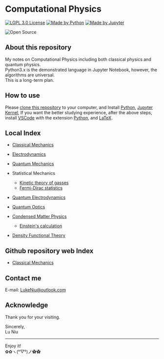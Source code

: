 # Computational Physics

[![LGPL 3.0 License](https://github.com/ConAntares/Temples/blob/master/Attachments/LicenseLGPL3.0.svg)](https://www.gnu.org/licenses/lgpl-3.0)
[![Made by Python](https://github.com/ConAntares/Temples/blob/master/Attachments/MadebyPython.svg)](https://www.python.org/)
[![Made by Jupyter](https://github.com/ConAntares/Temples/blob/master/Attachments/MadebyJupyter.svg)](https://jupyter.org/)

![Open Source](https://github.com/ConAntares/Temples/blob/master/Attachments/OpenSource.svg)

## About this repository

My notes on Computational Physics including both classical physics and quantum physics.  
Python3.x is the demonstrated language in Jupyter Notebook, however, the algorithms are universal.  
This is a long-term plan.

## How to use

Please [clone this repository](https://github.com/Photonico/Computational_Physics.git) to your computer, and Install [Python](https://www.python.org/), [Jupyter Kernel](https://jupyter.org/), If you want the better studying experience, after the above steps, install [VSCode](https://code.visualstudio.com/) with the extension [Python](https://marketplace.visualstudio.com/items?itemName=ms-python.python), and [LaTeX](https://www.latex-project.org/).

## Local Index

* [Classical Mechanics](Classical%20Mechanics/README.md)  

* [Electrodynamics](Electrodynamics/README.md)  

* [Quantum Mechanics](Quantum%20Mechanics/README.md)  

* Statistical Mechanics  
  * [Kinetic theory of gasses](Thermodynamics/Kinetic%20theory%20of%20gases.ipynb)  
  * [Fermi-Dirac statistics](Statistical%20Mechanics/Fermi-Dirac%20statistics.ipynb)  

* [Quantum Electrodynamics](Quantum%20Electrodynamics/README.md)  

* [Quantum Optics](Quantum%20Optics/README.md)  

* [Condensed Matter Physics](Condensed%20Matter%20Physics/README.md)  
  * [Einstein's calculation](Condensed%20Matter%20Physics/Einstein's%20calculation.ipynb)  

* [Density Functional Theory](Density%20Functional%20Theory/README.md)  

## Github repository web Index

* [Classical Mechanics](Classical%20Mechanics/README.md)  


## Contact me

E-mail: LukeNiu@outlook.com  

## Acknowledge

Thank you for your visiting.

Sincerely,  
Lu Niu

----
Enjoy it!  
✿✿ヽ(°▽°)ノ✿✿
